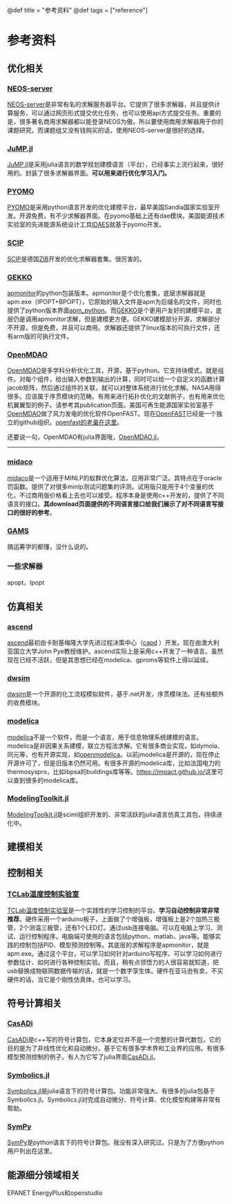 @def title = "参考资料"
@def tags = ["reference"]

# 参考资料

## 优化相关

### [NEOS-server](https://neos-server.org/neos/)
[NEOS-server](https://neos-server.org/neos/)是非常有名的求解服务器平台。它提供了很多求解器，并且提供计算服务，可以通过网页形式提交优化任务，也可以使用api方式提交任务。重要的是，很多著名商用求解器都以能登录NEOS为傲。所以要使用商用求解器用于你的课题研究，而课题组又没有钱购买的话，使用NEOS-server是很好的选择。

### [JuMP.jl](https://jump.dev/JuMP.jl/)
[JuMP.jl](https://jump.dev/JuMP.jl/)是采用julia语言的数学规划建模语言（平台），已经事实上流行起来，很好用的。封装了很多求解器界面。**可以用来进行优化学习入门。**

### [PYOMO](http://www.pyomo.org/)
[PYOMO](http://www.pyomo.org/)是采用python语言开发的优化建模平台，最早美国Sandia国家实验室开发。开源免费，有不少求解器界面。在pyomo基础上还有dae模块。美国能源技术实验室的先进能源系统设计工具[IDAES](https://idaes.org/)就基于pyomo开发。


### [SCIP](https://www.scipopt.org/)
[SCIP](https://www.scipopt.org/)是德国[ZIB](https://zib.de/)开发的优化求解器套集。很厉害的。

### [GEKKO](https://github.com/BYU-PRISM/GEKKO)

[apmonitor](http://apmonitor.com/)的python包装版本。apmonitor是个优化套集，底层求解器就是apm.exe（IPOPT+BPOPT），它原始的输入文件是apm为后缀名的文件，同时也提供了python版本界面[apm_python](https://github.com/APMonitor/apm_python)。而[GEKKO](https://github.com/BYU-PRISM/GEKKO)是个更用户友好的建模平台，底层仍是调用apmonitor求解，但是建模更方便。GEKKO建模部分开源，求解部分不开源，但是免费，并且可以商用。求解器还提供了linux版本的可执行文件，还有arm版的可执行文件。

### [OpenMDAO](https://openmdao.org/)
[OpenMDAO](https://openmdao.org/)是多学科分析优化工具，开源，基于python。它支持块模式，就是组件。对每个组件，给出输入参数到输出的计算，同时可以给一个自定义的函数计算jacob矩阵，然后通过组件的关联，就可以对整体系统进行优化求解。NASA用得很多。应该属于序贯模块的范畴。有用来进行拓扑优化的文献例子，也有用来优化机翼翼型的例子。请参考其publication页面。美国可再生能源国家实验室基于[OpenMDAO](https://openmdao.org/)做了风力发电的优化软件OpenFAST。现在[OpenFAST](https://github.com/OpenFAST/)已经是一个独立的github组织。[openfast的老巢在这里](https://github.com/OpenFAST/openfast)。

还要说一句，OpenMDAO有julia界面哦，[OpenMDAO.jl](https://github.com/byuflowlab/OpenMDAO.jl)。

----
### [midaco](http://www.midaco-solver.com/)

[midaco](http://www.midaco-solver.com/)是一个适用于MINLP的蚁群优化算法，应用非常广泛。其特点在于oracle罚函数。提供了对很多minlp测试问题集的评测。试用版只能用于4个变量的优化，不过商用版价格看上去也可以接受。程序本身是使用c++开发的，提供了不同语言的接口。**其download页面提供的不同语言接口给我们展示了对不同语言写接口的很好的参考**。

### [GAMS](https://www.gams.com/)
搞运筹学的都懂，没什么说的。

### 一些求解器
apopt，Ipopt

## 仿真相关

### [ascend](https://ascend4.org/)
[ascend](https://ascend4.org/)最初由卡耐基梅隆大学先进过程决策中心（[capd](http://capd.cheme.cmu.edu/) ）开发。现在由澳大利亚国立大学John Pye教授维护。ascend实际上是采用c++开发了一种语言。虽然现在已经不活跃，但是其思想已经在modelica、gproms等软件上得以延续。

### [dwsim](https://dwsim.org/)
[dwsim](https://dwsim.org/)是一个开源的化工流程模拟软件，基于.net开发，序贯模块法。还有些额外的收费模块。

### [modelica](https://modelica.org/)

[modelica](https://modelica.org/)不是一个软件，而是一个语言，用于信息物理系统建模的语言。modelica是非因果关系建模，联立方程法求解。它有很多商业实现，如dymola、同元等，也有开源实现，如[openmodelica](https://openmodelica.org/)。以前jmodelica是开源的，现在停止开源许可了，但是旧版本仍然可用。有很多开源的modelica库，比如法国电力的thermosyspro，比如ibpsa的buildings库等等。<https://impact.github.io/>这里可以查到很多的modelica库。

### [ModelingToolkit.jl](https://github.com/SciML/ModelingToolkit.jl)
[ModelingToolkit.jl](https://github.com/SciML/ModelingToolkit.jl)是sciml组织开发的、非常活跃的julia语言仿真工具包，持续进化中。

## 建模相关

## 控制相关

### [TCLab温度控制实验室](http://apmonitor.com/pdc/index.php/Main/ArduinoTemperatureControl)
[TCLab温度控制实验室](http://apmonitor.com/pdc/index.php/Main/ArduinoTemperatureControl)是一个实践性的学习控制的平台。**学习自动控制非常非常推荐**。硬件采用一个arduino板子，上面做了个增强板，增强板上是2个加热三极管，2个测温三极管，还有1个LED灯。通过usb连接电脑。可以在电脑上学习、测试、运行控制程序。电脑端可使用的语言包括python、matlab、java等。能够实践的控制包括PID、模型预测控制等。其底层的求解程序是apmonitor，就是apm.exe。通过这个平台，可以学习如何针对arduino写程序、可以学习如何进行参数估计、如何进行各种控制实验。而且，稍有点领悟力的人很容易就知道，把usb替换成物联网数据传输的话，就是一个数字孪生体。硬件在亚马逊有卖，不买硬件的话，当它是个刚性仿真体，也可以学习。

## 符号计算相关

### [CasADi](https://web.casadi.org/)
[CasADi](https://web.casadi.org/)是c++写的符号计算包，它本身定位并不是一个完整的计算代数包，它的目的是为了非线性优化和自动微分。基于它有很多学术界和工业界的应用。有很多模型预测控制的例子。有人为它写了julia界面[CasADi.jl](https://github.com/ichatzinikolaidis/CasADi.jl)。

### [Symbolics.jl](https://github.com/JuliaSymbolics/Symbolics.jl)
[Symbolics.jl](https://github.com/JuliaSymbolics/Symbolics.jl)是julia语言下的符号计算包。功能非常强大。有很多的julia包基于Symbolics.jl。Symbolics.jl对完成自动微分、符号计算、优化模型构建等非常有帮助。

### [SymPy](https://www.sympy.org/en/index.html)
[SymPy](https://www.sympy.org/en/index.html)是python语言下的符号计算包。我没有深入研究过。只是为了方便python用户列出在这里。

## 能源细分领域相关
EPANET
EnergyPlus和openstudio
<!-- 
AnyMOD.jl


arduino


Catalyst.jl
CellMLToolkit.jl
CoupledODETools.jl
cvxopt
cyres
dymos
EnergyBasedModels.jl
EnergyModels.jl

EnergySystemModeling.jl

FOQUS
GasModels.jl
GasNetworkOptimization

GlobalEnergyGIS

indico-slac
InfrastructureModels.jl
InfrastructureSystems.jl

JuliaFEM.jl
JuliaFMI
jupyter-CAF-kernel
MINLPinstances
MINLPLib.jl
modelica-json
ModelingToolkit.jl
mystic
nlpy
Numberjack

pagmo2
Plasmo.jl
PlasmoCompute.jl
PowerGraphics.jl
PowerModels.jl
PowerSimulations.jl
PowerSystems.jl
PowerSystemsTestData
PSA.jl
pyipopt
pykrylov
REoptLite
SBML2Julia
SBMLToolkit.jl
SIIPExamples.jl
Sims.jl
SmoWeb
soep
SolarResourceModelsandTools
spine-project.org
WaterModels.jl
WaterSystems.jl
WNTR
-->
